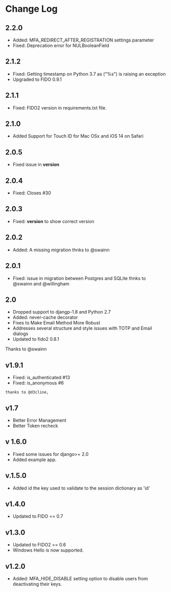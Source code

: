 # Change Log

## 2.2.0
   * Added: MFA_REDIRECT_AFTER_REGISTRATION settings parameter
   * Fixed: Deprecation error for NULBooleanField

## 2.1.2
  * Fixed: Getting timestamp on Python 3.7 as ("%s") is raising an exception
  * Upgraded to FIDO 0.9.1


## 2.1.1
  * Fixed: FIDO2 version in requirements.txt file.

## 2.1.0
   * Added Support for Touch ID for Mac OSx and iOS 14 on Safari

## 2.0.5
  * Fixed issue in __version__

## 2.0.4
   * Fixed: Closes #30


## 2.0.3
  * Fixed: __version__ to show correct version

## 2.0.2
  * Added: A missing migration
    thnks to @swainn

## 2.0.1
  * Fixed: issue in migration between Postgres and SQLite
    thnks to @swainn and @willingham

## 2.0
  * Dropped support to djangp-1.8 and Python 2.7
  * Added: never-cache decorator
  * Fixes to Make Email Method More Robust
  * Addresses several structure and style issues with TOTP and Email dialogs
  * Updated to fido2 0.8.1

Thanks to @swainn

## v1.9.1
   * Fixed: is_authenticated #13
   * Fixed: is_anonymous #6

    thanks to @d3cline,

## v1.7
  * Better Error Management
  * Better Token recheck
## v 1.6.0
  * Fixed some issues for django>= 2.0
  * Added example app.

## v.1.5.0
  * Added id the key used to validate to the session dictionary as 'id'
## v1.4.0
  * Updated to FIDO == 0.7

## v1.3.0
  * Updated to FIDO2 == 0.6
  * Windows Hello is now supported.

## v1.2.0
 * Added:  MFA_HIDE_DISABLE setting option to disable users from deactivating their keys.
